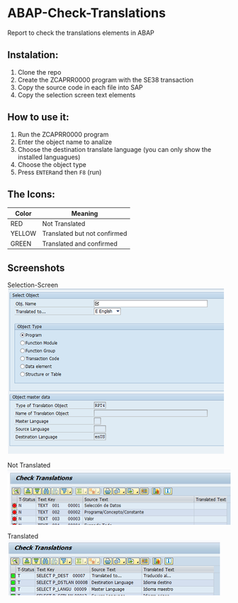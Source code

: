 # ABAP-Check-Translations
Report to check the translations elements in ABAP

## Instalation:

1. Clone the repo
2. Create the ZCAPRR0000 program with the SE38 transaction
3. Copy the source code in each file into SAP
4. Copy the selection screen text elements

## How to use it:

1. Run the ZCAPRR0000 program
2. Enter the object name to analize
3. Choose the destination translate language (you can only show the installed languagues)
4. Choose the object type
5. Press `ENTER`and then `F8` (run)

## The Icons:

| Color  | Meaning |
|--------|---------|
| RED    | Not Translated |
| YELLOW | Translated but not confirmed |
| GREEN  | Translated and confirmed |

## Screenshots

Selection-Screen
<br />
![Selection-Screen](/images/selection_screen.png)

Not Translated
<br />
![Not Translated](/images/not_translated.png)

Translated
<br />
![Translated](/images/translated.png)
